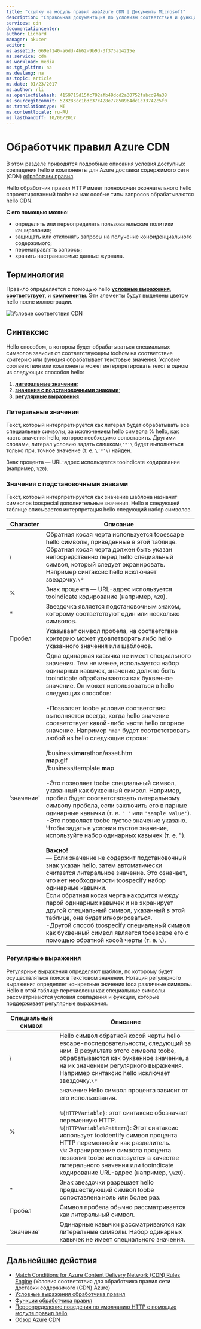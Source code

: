 ```yaml
---
title: "ссылку на модуль правил aaaAzure CDN | Документы Microsoft"
description: "Справочная документация по условиям соответствия и функциям обработчика правил Azure CDN."
services: cdn
documentationcenter: 
author: Lichard
manager: akucer
editor: 
ms.assetid: 669ef140-a6dd-4b62-9b9d-3f375a14215e
ms.service: cdn
ms.workload: media
ms.tgt_pltfrm: na
ms.devlang: na
ms.topic: article
ms.date: 01/23/2017
ms.author: rli
ms.openlocfilehash: 4159715d15fc792afb49dcd2a30752fabcd94a38
ms.sourcegitcommit: 523283cc1b3c37c428e77850964dc1c33742c5f0
ms.translationtype: MT
ms.contentlocale: ru-RU
ms.lasthandoff: 10/06/2017
---
```

# <a name="azure-cdn-rules-engine"></a>Обработчик правил Azure CDN
В этом разделе приводятся подробные описания условия доступных совпадения hello и компоненты для Azure доставки содержимого сети (CDN) [обработчик правил](cdn-rules-engine.md).

Hello обработчик правил HTTP имеет полномочия окончательного hello спроектированный toobe на как особые типы запросов обрабатываются hello CDN.

**С его помощью можно**:

- определять или переопределять пользовательские политики кэширования;
- защищать или отклонять запросы на получение конфиденциального содержимого;
- перенаправлять запросы;
- хранить настраиваемые данные журнала.

## <a name="terminology"></a>Терминология
Правило определяется с помощью hello [ **условные выражения**](cdn-rules-engine-reference-conditional-expressions.md), [ **соответствует**](cdn-rules-engine-reference-match-conditions.md), и [  **компоненты**](cdn-rules-engine-reference-features.md). Эти элементы будут выделены цветом hello после иллюстрации.

 ![Условие соответствия CDN](./media/cdn-rules-engine-reference/cdn-rules-engine-terminology.png)

## <a name="syntax"></a>Синтаксис

Hello способом, в котором будет обрабатываться специальных символов зависит от соответствующим toohow на соответствие критерию или функция обрабатывает текстовые значения. Условие соответствия или компонента может интерпретировать текст в одном из следующих способов hello:

1. [**литеральные значения**](#literal-values); 
2. [**значения с подстановочными знаками**](#wildcard-values);
3. [**регулярные выражения**](#regular-expressions).

### <a name="literal-values"></a>Литеральные значения
Текст, который интерпретируется как литерал будет обрабатывать все специальные символы, за исключением hello символа % hello, как часть значения hello, которое необходимо сопоставить. Другими словами, литерал условию задать слишком`\'*'\` будет выполняться только при, точное значение (т. е. `\'*'\`) найден.
 
Знак процента — URL-адрес используется tooindicate кодирование (например, `%20`).

### <a name="wildcard-values"></a>Значения с подстановочными знаками
Текст, который интерпретируется как значение шаблона назначит символов toospecial дополнительные значения. Hello в следующей таблице описывается интерпретация hello следующий набор символов.

Character | Описание
----------|------------
\ | Обратная косая черта используется tooescape hello символы, приведенные в этой таблице. Обратная косая черта должен быть указан непосредственно перед hello специальный символ, который следует экранировать.<br/>Например синтаксис hello исключает звездочку.`\*`
% | Знак процента — URL-адрес используется tooindicate кодирование (например, `%20`).
* | Звездочка является подстановочным знаком, которому соответствуют один или несколько символов.
Пробел | Указывает символ пробела, на соответствие критерию может удовлетворять либо hello указанного значения или шаблонов.
'значение' | Одна одинарная кавычка не имеет специального значения. Тем не менее, используется набор одинарных кавычек, значение должно быть tooindicate обрабатываются как буквенное значение. Он может использоваться в hello следующих способов:<br><br/>-Позволяет toobe условие соответствия выполняется всегда, когда hello значение соответствует какой-либо части hello опорное значение.  Например `'ma'` будет соответствовать любой из hello следующие строки: <br/><br/>/business/**ma**rathon/asset.htm<br/>**ma**p.gif<br/>/business/template.**ma**p<br /><br />-Это позволяет toobe специальный символ, указанный как буквенный символ. Например, пробел будет соответствовать литеральному символу пробела, если заключить его в парные одинарные кавычки (т. е. `' '` или `'sample value'`).<br/>-Это позволяет toobe пустое значение указано. Чтобы задать в условии пустое значение, используйте набор одинарных кавычек (т. е. ").<br /><br/>**Важно!**<br/>— Если значение не содержит подстановочный знак указан hello, затем автоматически считается литеральное значение. Это означает, что нет необходимости toospecify набор одинарные кавычки.<br/>Если обратная косая черта находится между парой одинарных кавычек и не экранирует другой специальный символ, указанный в этой таблице, она будет игнорироваться.<br/>-Другой способ toospecify специальный символ как буквенный символ является tooescape его с помощью обратной косой черты (т. е. `\`).

### <a name="regular-expressions"></a>Регулярные выражения

Регулярные выражения определяют шаблон, по которому будет осуществляться поиск в текстовом значении. Нотация регулярного выражения определяет конкретные значения tooa различные символы. Hello в этой таблице перечислены как специальные символы рассматриваются условия совпадения и функции, которые поддерживает регулярные выражения.

Специальный символ | Описание
------------------|------------
\ | Hello символ обратной косой черты hello escape-последовательности, следующий за ним. В результате этого символа toobe, обрабатываются как буквенное значение, а на их значением регулярного выражения. Например синтаксис hello исключает звездочку.`\*`
% | значение Hello символ процента зависит от его использования.<br/><br/> `%{HTTPVariable}`: этот синтаксис обозначает переменную HTTP.<br/>`%{HTTPVariable%Pattern}`: Этот синтаксис использует tooidentify символ процента HTTP переменной и как разделитель.<br />`\%`: Экранирование символа процента позволит toobe используется в качестве литерального значения или tooindicate кодирование URL-адрес (например, `\%20`).
* | Знак звездочки разрешает hello предшествующий символ toobe сопоставлена ноль или более раз. 
Пробел | Символ пробела обычно рассматривается как литеральный символ. 
'значение' | Одинарные кавычки рассматриваются как литеральные символы. Набор одинарных кавычек не имеет специального значения.


## <a name="next-steps"></a>Дальнейшие действия
* [Match Conditions for Azure Content Delivery Network (CDN) Rules Engine](cdn-rules-engine-reference-match-conditions.md) (Условия соответствия для обработчика правил сети доставки содержимого (CDN) Azure)
* [Условные выражения обработчика правил](cdn-rules-engine-reference-conditional-expressions.md)
* [Функции обработчика правил](cdn-rules-engine-reference-features.md)
* [Переопределение поведения по умолчанию HTTP с помощью модуля правил hello](cdn-rules-engine.md)
* [Обзор Azure CDN](cdn-overview.md)
